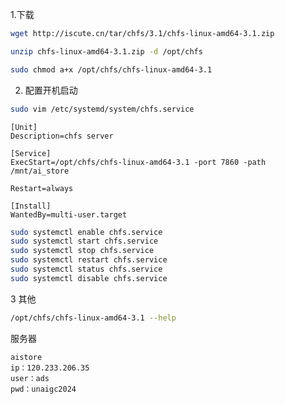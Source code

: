 <!--
 * @Author: Firmin.Sun fmsunyh@gmail.com
 * @Date: 2024-07-19 13:48:41
 * @LastEditors: Firmin.Sun fmsunyh@gmail.com
 * @LastEditTime: 2024-07-19 14:08:12
 * @FilePath: \aistore\chfs.md
 * @Description: 
-->
1.下载
```sh
wget http://iscute.cn/tar/chfs/3.1/chfs-linux-amd64-3.1.zip
```

```sh
unzip chfs-linux-amd64-3.1.zip -d /opt/chfs
```

```sh
sudo chmod a+x /opt/chfs/chfs-linux-amd64-3.1
```

2. 配置开机启动
```sh
sudo vim /etc/systemd/system/chfs.service
```

```vim
[Unit]
Description=chfs server

[Service]
ExecStart=/opt/chfs/chfs-linux-amd64-3.1 -port 7860 -path /mnt/ai_store

Restart=always

[Install]
WantedBy=multi-user.target
```

```sh
sudo systemctl enable chfs.service
sudo systemctl start chfs.service
sudo systemctl stop chfs.service
sudo systemctl restart chfs.service
sudo systemctl status chfs.service
sudo systemctl disable chfs.service

```

3 其他
```sh
/opt/chfs/chfs-linux-amd64-3.1 --help
```

服务器
```vim
aistore
ip：120.233.206.35
user：ads
pwd：unaigc2024
```